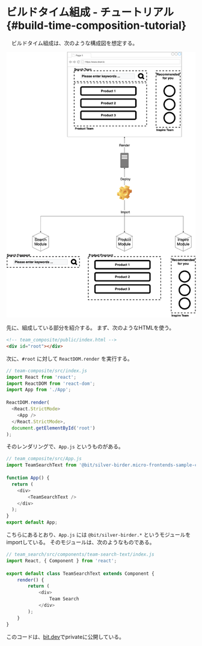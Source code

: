 # ビルドタイム組成 - チュートリアル {#build-time-composition-tutorial}

　ビルドタイム組成は、次のような構成図を想定する。

![build-time-composition](../../assets/images/drawio/microfrontends/build-time-composition.png)

先に、組成している部分を紹介する。
まず、次のようなHTMLを使う。

```html
<!-- team_composite/public/index.html -->
<div id="root"></div>
```

次に、`#root` に対して `ReactDOM.render` を実行する。

```javascript
// team-composite/src/index.js
import React from 'react';
import ReactDOM from 'react-dom';
import App from './App';

ReactDOM.render(
  <React.StrictMode>
    <App />
  </React.StrictMode>,
  document.getElementById('root')
);
```

そのレンダリングで、`App.js` というものがある。

```javascript
// team_composite/src/App.js
import TeamSearchText from '@bit/silver-birder.micro-frontends-sample-collections.team-search-text'

function App() {
  return (
    <div>
        <TeamSearchText />
    </div>
  );
}
export default App;
```

こちらにあるとおり、`App.js` には `@bit/silver-birder.*` というモジュールをimportしている。
そのモジュールは、次のようなものである。

```javascript
// team_search/src/components/team-search-text/index.js
import React, { Component } from 'react';

export default class TeamSearchText extends Component {
    render() {
        return (
            <div>
                Team Search
            </div>
        );
    }
}
```

このコードは、[bit.dev](https://bit.dev/)でprivateに公開している。